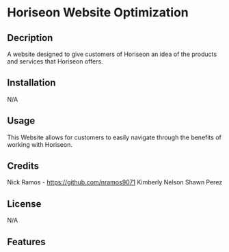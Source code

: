 # Horiseon Website Optimization

## Decription

A website designed to give customers of Horiseon an idea of the products and services that Horiseon offers. 

## Installation

N/A

## Usage

This Website allows for customers to easily navigate through the benefits of working with Horiseon.

## Credits

Nick Ramos - https://github.com/nramos9071
Kimberly Nelson
Shawn Perez

## License

N/A

## Features


